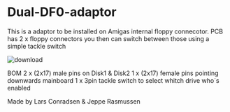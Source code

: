 # Dual-DF0-adaptor

This is a adaptor to be installed on Amigas internal floppy connecotor.
PCB has 2 x floppy connectors
you then can switch between those using a simple tackle switch

![download](https://github.com/ConradsenDK/Dual-DF0-adaptor/assets/49607875/e4dccd05-f448-4862-a1c9-ffc147220733)


BOM
2 x (2x17) male pins on Disk1 & Disk2
1 x (2x17) female pins pointing downwards mainboard
1 x 3pin tackle switch to select whitch drive who´s enabled 


Made by
Lars Conradsen & Jeppe Rasmussen
